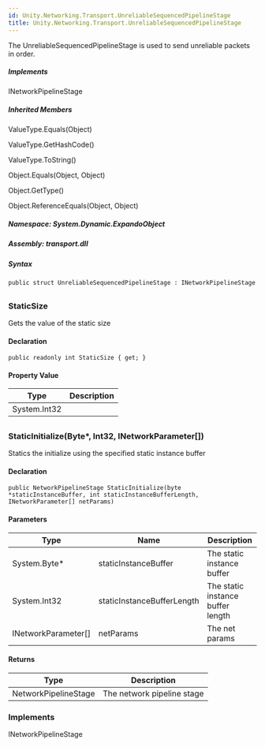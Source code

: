 ```yaml
---  
id: Unity.Networking.Transport.UnreliableSequencedPipelineStage  
title: Unity.Networking.Transport.UnreliableSequencedPipelineStage  
---
```


<div class="markdown level0 summary">

The UnreliableSequencedPipelineStage is used to send unreliable packets
in order.

</div>

<div class="markdown level0 conceptual">

</div>

<div classs="implements">

##### Implements

<div>

INetworkPipelineStage

</div>

</div>

<div class="inheritedMembers">

##### Inherited Members

<div>

ValueType.Equals(Object)

</div>

<div>

ValueType.GetHashCode()

</div>

<div>

ValueType.ToString()

</div>

<div>

Object.Equals(Object, Object)

</div>

<div>

Object.GetType()

</div>

<div>

Object.ReferenceEquals(Object, Object)

</div>

</div>

##### **Namespace**: System.Dynamic.ExpandoObject

##### **Assembly**: transport.dll

##### Syntax

``` lang-csharp
public struct UnreliableSequencedPipelineStage : INetworkPipelineStage
```

## 

### StaticSize

<div class="markdown level1 summary">

Gets the value of the static size

</div>

<div class="markdown level1 conceptual">

</div>

#### Declaration

``` lang-csharp
public readonly int StaticSize { get; }
```

#### Property Value

| Type         | Description |
|--------------|-------------|
| System.Int32 |             |

## 

### StaticInitialize(Byte\*, Int32, INetworkParameter\[\])

<div class="markdown level1 summary">

Statics the initialize using the specified static instance buffer

</div>

<div class="markdown level1 conceptual">

</div>

#### Declaration

``` lang-csharp
public NetworkPipelineStage StaticInitialize(byte *staticInstanceBuffer, int staticInstanceBufferLength, INetworkParameter[] netParams)
```

#### Parameters

| Type                  | Name                       | Description                       |
|-----------------------|----------------------------|-----------------------------------|
| System.Byte\*         | staticInstanceBuffer       | The static instance buffer        |
| System.Int32          | staticInstanceBufferLength | The static instance buffer length |
| INetworkParameter\[\] | netParams                  | The net params                    |

#### Returns

| Type                 | Description                |
|----------------------|----------------------------|
| NetworkPipelineStage | The network pipeline stage |

### Implements

<div>

INetworkPipelineStage

</div>
